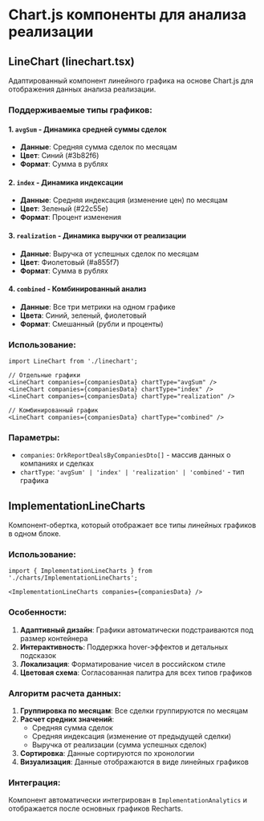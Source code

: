 # Chart.js компоненты для анализа реализации

## LineChart (linechart.tsx)

Адаптированный компонент линейного графика на основе Chart.js для отображения данных анализа реализации.

### Поддерживаемые типы графиков:

#### 1. `avgSum` - Динамика средней суммы сделок
- **Данные**: Средняя сумма сделок по месяцам
- **Цвет**: Синий (#3b82f6)
- **Формат**: Сумма в рублях

#### 2. `index` - Динамика индексации
- **Данные**: Средняя индексация (изменение цен) по месяцам
- **Цвет**: Зеленый (#22c55e)
- **Формат**: Процент изменения

#### 3. `realization` - Динамика выручки от реализации
- **Данные**: Выручка от успешных сделок по месяцам
- **Цвет**: Фиолетовый (#a855f7)
- **Формат**: Сумма в рублях

#### 4. `combined` - Комбинированный анализ
- **Данные**: Все три метрики на одном графике
- **Цвета**: Синий, зеленый, фиолетовый
- **Формат**: Смешанный (рубли и проценты)

### Использование:

```tsx
import LineChart from './linechart';

// Отдельные графики
<LineChart companies={companiesData} chartType="avgSum" />
<LineChart companies={companiesData} chartType="index" />
<LineChart companies={companiesData} chartType="realization" />

// Комбинированный график
<LineChart companies={companiesData} chartType="combined" />
```

### Параметры:

- `companies`: `OrkReportDealsByCompaniesDto[]` - массив данных о компаниях и сделках
- `chartType`: `'avgSum' | 'index' | 'realization' | 'combined'` - тип графика

## ImplementationLineCharts

Компонент-обертка, который отображает все типы линейных графиков в одном блоке.

### Использование:

```tsx
import { ImplementationLineCharts } from './charts/ImplementationLineCharts';

<ImplementationLineCharts companies={companiesData} />
```

### Особенности:

1. **Адаптивный дизайн**: Графики автоматически подстраиваются под размер контейнера
2. **Интерактивность**: Поддержка hover-эффектов и детальных подсказок
3. **Локализация**: Форматирование чисел в российском стиле
4. **Цветовая схема**: Согласованная палитра для всех типов графиков

### Алгоритм расчета данных:

1. **Группировка по месяцам**: Все сделки группируются по месяцам
2. **Расчет средних значений**:
   - Средняя сумма сделок
   - Средняя индексация (изменение от предыдущей сделки)
   - Выручка от реализации (сумма успешных сделок)
3. **Сортировка**: Данные сортируются по хронологии
4. **Визуализация**: Данные отображаются в виде линейных графиков

### Интеграция:

Компонент автоматически интегрирован в `ImplementationAnalytics` и отображается после основных графиков Recharts.
